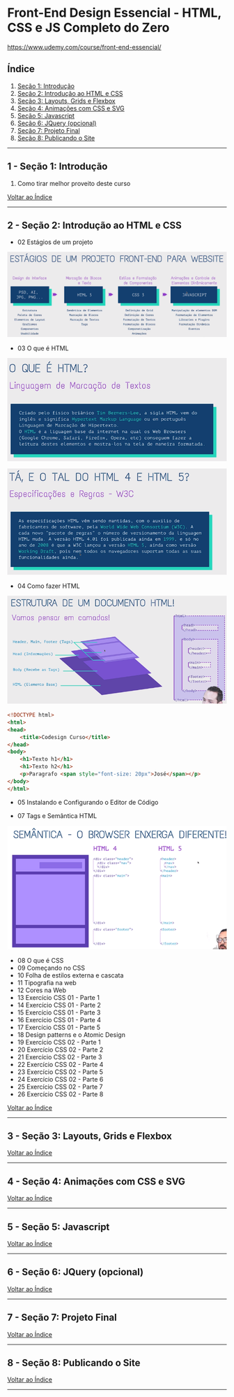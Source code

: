 # Front-End Design Essencial - HTML, CSS e JS Completo do Zero

https://www.udemy.com/course/front-end-essencial/

## <a name="indice">Índice</a>

1. [Seção 1: Introdução](#parte1)     
2. [Seção 2: Introdução ao HTML e CSS](#parte2)     
3. [Seção 3: Layouts, Grids e Flexbox](#parte3)     
4. [Seção 4: Animações com CSS e SVG](#parte4)     
5. [Seção 5: Javascript](#parte5)     
6. [Seção 6: JQuery (opcional)](#parte6)     
7. [Seção 7: Projeto Final](#parte7)     
8. [Seção 8: Publicando o Site](#parte8)     
---


## <a name="parte1">1 - Seção 1: Introdução</a>

1. Como tirar melhor proveito deste curso

[Voltar ao Índice](#indice)

---


## <a name="parte2">2 - Seção 2: Introdução ao HTML e CSS</a>

- 02 Estágios de um projeto

![Estágios de um projeto](img/estagios-de-um-projeto-01.png)

- 03 O que é HTML

![O que é HTML](img/oque-e-html-01.png)

![O que é HTML](img/oque-e-html-02.png)


- 04 Como fazer HTML

![O que é HTML](img/oque-e-html-03.png)

```html
<!DOCTYPE html>
<html>
<head>
    <title>Codesign Curso</title>
</head>
<body>
    <h1>Texto h1</h1>
    <h1>Texto h2</h1>
    <p>Paragrafo <span style="font-size: 20px">José</span></p>
</body>
</html>

```

- 05 Instalando e Configurando o Editor de Código

- 07 Tags e Semântica HTML

![](img/semantica.png)

- 08 O que é CSS
- 09 Começando no CSS
- 10 Folha de estilos externa e cascata
- 11 Tipografia na web
- 12 Cores na Web
- 13 Exercício CSS 01 - Parte 1
- 14 Exercício CSS 01 - Parte 2
- 15 Exercício CSS 01 - Parte 3
- 16 Exercício CSS 01 - Parte 4
- 17 Exercício CSS 01 - Parte 5
- 18 Design patterns e o Atomic Design
- 19 Exercício CSS 02 - Parte 1
- 20 Exercício CSS 02 - Parte 2
- 21 Exercício CSS 02 - Parte 3
- 22 Exercício CSS 02 - Parte 4
- 23 Exercício CSS 02 - Parte 5
- 24 Exercício CSS 02 - Parte 6
- 25 Exercício CSS 02 - Parte 7
- 26 Exercício CSS 02 - Parte 8

[Voltar ao Índice](#indice)

---


## <a name="parte3">3 - Seção 3: Layouts, Grids e Flexbox</a>



[Voltar ao Índice](#indice)

---


## <a name="parte4">4 - Seção 4: Animações com CSS e SVG</a>



[Voltar ao Índice](#indice)

---


## <a name="parte5">5 - Seção 5: Javascript</a>



[Voltar ao Índice](#indice)

---


## <a name="parte6">6 - Seção 6: JQuery (opcional)</a>



[Voltar ao Índice](#indice)

---


## <a name="parte7">7 - Seção 7: Projeto Final</a>



[Voltar ao Índice](#indice)

---


## <a name="parte8">8 - Seção 8: Publicando o Site</a>



[Voltar ao Índice](#indice)

---

